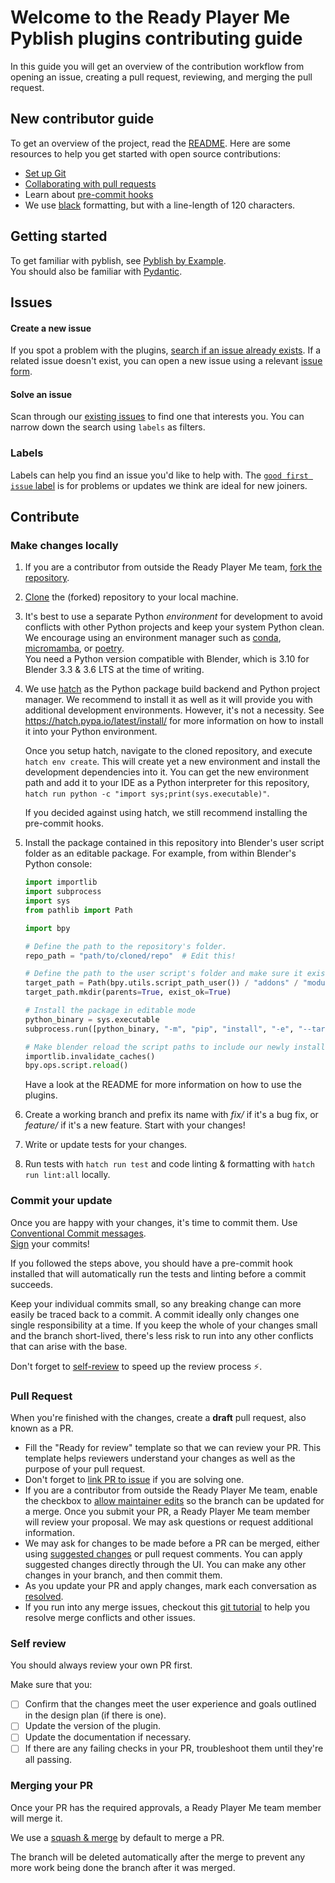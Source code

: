 # Welcome to the Ready Player Me Pyblish plugins contributing guide <!-- omit in toc -->

In this guide you will get an overview of the contribution workflow from opening an issue, creating a pull request, reviewing, and merging the pull request.

## New contributor guide

To get an overview of the project, read the [README](README.md).
Here are some resources to help you get started with open source contributions:

- [Set up Git](https://docs.github.com/en/get-started/quickstart/set-up-git)
- [Collaborating with pull requests](https://docs.github.com/en/github/collaborating-with-pull-requests)
- Learn about [pre-commit hooks](https://pre-commit.com/)
- We use [black](https://black.readthedocs.io/en/stable/) formatting, but with a line-length of 120 characters.

## Getting started

To get familiar with pyblish, see [Pyblish by Example](https://learn.pyblish.com/).  
You should also be familiar with [Pydantic](https://docs.pydantic.dev/).

## Issues

#### Create a new issue

If you spot a problem with the plugins, [search if an issue already exists](https://docs.github.com/en/github/searching-for-information-on-github/searching-on-github/searching-issues-and-pull-requests#search-by-the-title-body-or-comments).
If a related issue doesn't exist, you can open a new issue using a relevant [issue form](https://github.com/readyplayerme/pyblish-plugins/issues/new/choose).

#### Solve an issue

Scan through our [existing issues](https://github.com/readyplayerme/pyblish-plugins/issues) to find one that interests you.
You can narrow down the search using `labels` as filters.

### Labels

Labels can help you find an issue you'd like to help with.
The [`good first issue` label](https://github.com/readyplayerme/pyblish-plugins/issues?q=is%3Aopen+is%3Aissue+label%3A%22good+first+issue%22) is for problems or updates we think are ideal for new joiners.

## Contribute

### Make changes locally

1. If you are a contributor from outside the Ready Player Me team, [fork the repository](https://docs.github.com/en/get-started/quickstart/fork-a-repo).

2. [Clone](https://docs.github.com/en/repositories/creating-and-managing-repositories/cloning-a-repository) the (forked) repository to your local machine.

3. It's best to use a separate Python _environment_ for development to avoid conflicts with other Python projects and keep your system Python clean.
    We encourage using an environment manager such as [conda](https://docs.conda.io/en/latest/), [micromamba](https://mamba.readthedocs.io/en/latest/user_guide/micromamba.html), or [poetry](https://python-poetry.org/).  
    You need a Python version compatible with Blender, which is 3.10 for Blender 3.3 & 3.6 LTS at the time of writing.

4. We use [hatch](https://hatch.pypa.io/) as the Python package build backend and Python project manager.
    We recommend to install it as well as it will provide you with additional development environments.
    However, it's not a necessity.
    See https://hatch.pypa.io/latest/install/ for more information on how to install it into your Python environment.

    Once you setup hatch, navigate to the cloned repository, and execute `hatch env create`.
    This will create yet a new environment and install the development dependencies into it.
    You can get the new environment path and add it to your IDE as a Python interpreter for this repository, `hatch run python -c "import sys;print(sys.executable)"`.

    If you decided against using hatch, we still recommend installing the pre-commit hooks.

5. Install the package contained in this repository into Blender's user script folder as an editable package.
    For example, from within Blender's Python console:

    ```python
    import importlib
    import subprocess
    import sys
    from pathlib import Path

    import bpy

    # Define the path to the repository's folder.
    repo_path = "path/to/cloned/repo"  # Edit this!

    # Define the path to the user script's folder and make sure it exists.
    target_path = Path(bpy.utils.script_path_user()) / "addons" / "modules"
    target_path.mkdir(parents=True, exist_ok=True)

    # Install the package in editable mode
    python_binary = sys.executable
    subprocess.run([python_binary, "-m", "pip", "install", "-e", "--target", str(target_path), repo_path])

    # Make blender reload the script paths to include our newly installed package.
    importlib.invalidate_caches()
    bpy.ops.script.reload()
    ```

    Have a look at the README for more information on how to use the plugins.

6. Create a working branch and prefix its name with _fix/_ if it's a bug fix, or _feature/_ if it's a new feature.
    Start with your changes!  

7. Write or update tests for your changes. <!-- TODO Explain how we do tests -->

8. Run tests with `hatch run test` and code linting & formatting with `hatch run lint:all` locally.

### Commit your update

Once you are happy with your changes, it's time to commit them.
Use [Conventional Commit messages](https://www.conventionalcommits.org/en/v1.0.0/).  
[Sign](https://docs.github.com/en/authentication/managing-commit-signature-verification/signing-commits) your commits!

If you followed the steps above, you should have a pre-commit hook installed that will automatically run the tests and linting before a commit succeeds.

Keep your individual commits small, so any breaking change can more easily be traced back to a commit.
A commit ideally only changes one single responsibility at a time.
If you keep the whole of your changes small and the branch short-lived, there's less risk to run into any other conflicts that can arise with the base.

Don't forget to [self-review](#self-review) to speed up the review process :zap:.

### Pull Request

When you're finished with the changes, create a __draft__ pull request, also known as a PR.

- Fill the "Ready for review" template so that we can review your PR. This template helps reviewers understand your changes as well as the purpose of your pull request.
- Don't forget to [link PR to issue](https://docs.github.com/en/issues/tracking-your-work-with-issues/linking-a-pull-request-to-an-issue) if you are solving one.
- If you are a contributor from outside the Ready Player Me team, enable the checkbox to [allow maintainer edits](https://docs.github.com/en/github/collaborating-with-issues-and-pull-requests/allowing-changes-to-a-pull-request-branch-created-from-a-fork) so the branch can be updated for a merge.
Once you submit your PR, a Ready Player Me team member will review your proposal.
We may ask questions or request additional information.
- We may ask for changes to be made before a PR can be merged, either using [suggested changes](https://docs.github.com/en/github/collaborating-with-issues-and-pull-requests/incorporating-feedback-in-your-pull-request) or pull request comments.
You can apply suggested changes directly through the UI.
You can make any other changes in your branch, and then commit them.
- As you update your PR and apply changes, mark each conversation as [resolved](https://docs.github.com/en/github/collaborating-with-issues-and-pull-requests/commenting-on-a-pull-request#resolving-conversations).
- If you run into any merge issues, checkout this [git tutorial](https://github.com/skills/resolve-merge-conflicts) to help you resolve merge conflicts and other issues.

### Self review

You should always review your own PR first.

Make sure that you:

- [ ] Confirm that the changes meet the user experience and goals outlined in the design plan (if there is one).
- [ ] Update the version of the plugin.
- [ ] Update the documentation if necessary.
- [ ] If there are any failing checks in your PR, troubleshoot them until they're all passing.

### Merging your PR

Once your PR has the required approvals, a Ready Player Me team member will merge it.

We use a [squash & merge](https://docs.github.com/en/pull-requests/collaborating-with-pull-requests/incorporating-changes-from-a-pull-request/about-pull-request-merges#squash-and-merge-your-commits) by default to merge a PR.

The branch will be deleted automatically after the merge to prevent any more work being done the branch after it was merged.
